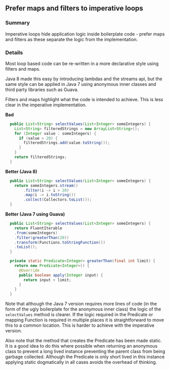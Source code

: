 ## Prefer maps and filters to imperative loops

### Summary

Imperative loops hide application logic inside boilerplate code - prefer maps and filters as these separate the logic from the implementation. 

### Details

Most loop based code can be re-written in a more declarative style using filters and maps.

Java 8 made this easy by introducing lambdas and the streams api, but the same style can be applied in Java 7 using anonymous inner classes and third party libraries such as Guava.

Filters and maps highlight what the code is intended to achieve. This is less clear in the imperative implementation.

**Bad**
```java
  public List<String> selectValues(List<Integer> someIntegers) {
    List<String> filteredStrings = new ArrayList<String>();
    for (Integer value : someIntegers) {
      if (value > 20) {
        filteredStrings.add(value.toString());
      }
    }
    return filteredStrings;
  }
```

**Better (Java 8)**
```java
  public List<String> selectValues(List<Integer> someIntegers) {
    return someIntegers.stream()
        .filter(i -> i > 20)
        .map(i -> i.toString())
        .collect(Collectors.toList());
  }
```

**Better (Java 7 using Guava)**
```java
  public List<String> selectValues(List<Integer> someIntegers) {
    return FluentIterable
    .from(someIntegers)
    .filter(greaterThan(20))
    .transform(Functions.toStringFunction())
    .toList();
  }

  private static Predicate<Integer> greaterThan(final int limit) {
    return new Predicate<Integer>() {
      @Override
      public boolean apply(Integer input) {
        return input > limit;
      }
    }
  }
```

Note that although the Java 7 version requires more lines of code (in the form of the ugly boilerplate for the anonymous inner class) the logic of the `selectValues` method is clearer. If the logic required in the Predicate or mapping Function is required in multiple places it is straightforward to move this to a common location. This is harder to achieve with the imperative version.

Also note that the method that creates the Predicate has been made static. It is a good idea to do this where possible when returning an anonymous class to prevent a long lived instance preventing the parent class from being garbage collected. Although the Predicate is only short lived in this instance applying static dogmatically in all cases avoids the overhead of thinking.
